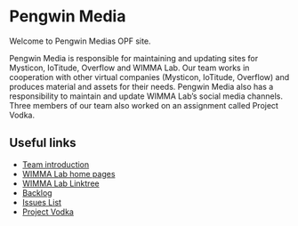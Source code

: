 # Pengwin Media

Welcome to Pengwin Medias OPF site.

Pengwin Media is responsible for maintaining and updating sites for Mysticon, IoTitude, Overflow and WIMMA Lab. Our team works in cooperation with other virtual companies (Mysticon, IoTitude, Overflow) and produces material and assets for their needs. Pengwin Media also has a responsibility to maintain and update WIMMA Lab’s social media channels. Three members of our team also worked on an assignment called Project Vodka.

## Useful links

* [Team introduction](https://wimma-lab-2022.pages.labranet.jamk.fi/pengwin-media/core/02-Project-management/team-introduction/)
* [WIMMA Lab home pages](https://www.wimmalab.org/en)
* [WIMMA Lab Linktree](https://linktr.ee/wimmalab)
* [Backlog](https://gitlab.labranet.jamk.fi/wimma-lab-2022/pengwin-media/core/-/issues?sort=created_date&state=opened&label_name[]=Backlog)
* [Issues List](https://gitlab.labranet.jamk.fi/wimma-lab-2022/pengwin-media/core/-/issues?sort=created_date&state=opened)
* [Project Vodka](https://wimma-lab-2022.pages.labranet.jamk.fi/project-vodka/core/)
